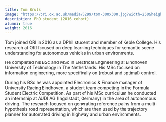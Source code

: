 ```yaml
---
title: Tom Bruls
image: "https://ori.ox.ac.uk/media/5299/tom-300x300.jpg?width=250&height=250&v=1d9e229f7a78df0"
description: PhD student (2016 cohort)
alumni: true
weight: 2016
---
```


Tom joined ORI in 2016 as a DPhil student and member of Keble College. His research at ORI focused on deep learning techniques for semantic scene understanding for autonomous vehicles in urban environments.

He completed his BSc and MSc in Electrical Engineering at Eindhoven University of Technology in The Netherlands. His MSc focused on information engineering, more specifically on (robust and optimal) control.

During his BSc he was appointed Electronics & Finance manager of University Racing Eindhoven, a student team competing in the Formula Student Electric Competition. As part of his MSc curriculum he conducted an internship at AUDI AG (Ingolstadt, Germany) in the area of autonomous driving. The research focused on generating reference paths from a multi-hypothesis road representation, which are then used by the trajectory planner for automated driving in highway and urban environments.
